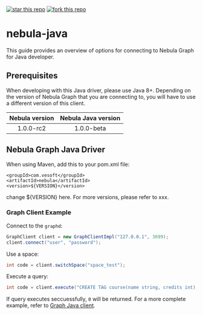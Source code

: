 [![star this repo](http://githubbadges.com/star.svg?user=vesoft-inc&repo=nebula-java&style=default)](https://github.com/vesoft-inc/nebula-java)
[![fork this repo](http://githubbadges.com/fork.svg?user=vesoft-inc&repo=nebula-java&style=default)](https://github.com/vesoft-inc/nebula-java/fork)

# nebula-java

This guide provides an overview of options for connecting to Nebula Graph for Java developer.

## Prerequisites

When developing with this Java driver, please use Java 8+. 
Depending on the version of Nebula Graph that you are connecting to, you will have to use a different version of this client.

| Nebula version | Nebula Java version |
|:--------------:|:-----------------:|
|     1.0.0-rc2     |      1.0.0-beta     |

## Nebula Graph Java Driver

When using Maven, add this to your pom.xml file:

```
<groupId>com.vesoft</groupId>
<artifactId>nebula</artifactId>
<version>${VERSION}</version>
```

change ${VERSION} here. For more versions, please refer to xxx.

### Graph Client Example

Connect to the `graphd`:

```java
GraphClient client = new GraphClientImpl("127.0.0.1", 3699);
client.connect("user", "password");
```

Use a space:

```java
int code = client.switchSpace("space_test");
```

Execute a query:

```java
int code = client.execute("CREATE TAG course(name string, credits int);");
```

If query executes seccuessfully, `0` will be returned. For a more complete example, refer to [Graph Java client](xxx).

<!-- Not Ready RC2 Rlease
### Meta Client Example
### Storage Client Example
-->


